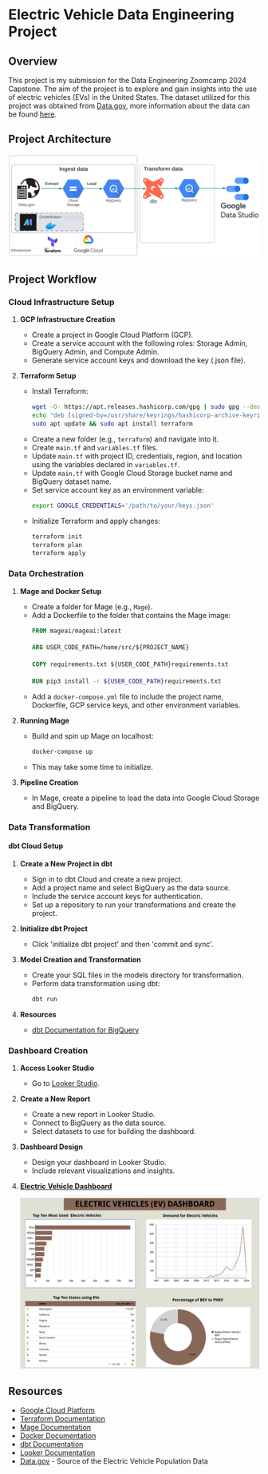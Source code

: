 # Electric Vehicle Data Engineering Project

## Overview
This project is my submission for the Data Engineering Zoomcamp 2024 Capstone. The aim of the project is to explore and gain insights into the use of electric vehicles (EVs) in the United States. The dataset utilized for this project was obtained from [Data.gov](https://catalog.data.gov/dataset/electric-vehicle-population-data), more information about the data can be found [here](https://www.opendatanetwork.com/dataset).

## Project Architecture
 ![Project Architecture](project_architecture.PNG)
## Project Workflow

### Cloud Infrastructure Setup
1. **GCP Infrastructure Creation**
   - Create a project in Google Cloud Platform (GCP).
   - Create a service account with the following roles: Storage Admin, BigQuery Admin, and Compute Admin.
   - Generate service account keys and download the key (.json file).

2. **Terraform Setup**
   - Install Terraform:
     ```bash
     wget -O- https://apt.releases.hashicorp.com/gpg | sudo gpg --dearmor -o /usr/share/keyrings/hashicorp-archive-keyring.gpg
     echo "deb [signed-by=/usr/share/keyrings/hashicorp-archive-keyring.gpg] https://apt.releases.hashicorp.com $(lsb_release -cs) main" | sudo tee /etc/apt/sources.list.d/hashicorp.list
     sudo apt update && sudo apt install terraform
     ```
   - Create a new folder (e.g., `terraform`) and navigate into it.
   - Create `main.tf` and `variables.tf` files.
   - Update `main.tf` with project ID, credentials, region, and location using the variables declared in `variables.tf`.
   - Update `main.tf` with Google Cloud Storage bucket name and BigQuery dataset name.
   - Set service account key as an environment variable:
     ```bash
     export GOOGLE_CREDENTIALS='/path/to/your/keys.json'
     ```
   - Initialize Terraform and apply changes:
     ```bash
     terraform init
     terraform plan
     terraform apply
     ```

### Data Orchestration
1. **Mage and Docker Setup**
   - Create a folder for Mage (e.g., `Mage`).
   - Add a Dockerfile to the folder that contains the Mage image:
     ```Dockerfile
     FROM mageai/mageai:latest
     
     ARG USER_CODE_PATH=/home/src/${PROJECT_NAME}
     
     COPY requirements.txt ${USER_CODE_PATH}requirements.txt 
     
     RUN pip3 install -r ${USER_CODE_PATH}requirements.txt
     ```
   - Add a `docker-compose.yml` file to include the project name, Dockerfile, GCP service keys, and other environment variables.

2. **Running Mage**
   - Build and spin up Mage on localhost:
     ```bash
     docker-compose up
     ```
   - This may take some time to initialize.

3. **Pipeline Creation**
   - In Mage, create a pipeline to load the data into Google Cloud Storage and BigQuery.

### Data Transformation

#### dbt Cloud Setup
1. **Create a New Project in dbt**
   - Sign in to dbt Cloud and create a new project.
   - Add a project name and select BigQuery as the data source.
   - Include the service account keys for authentication.
   - Set up a repository to run your transformations and create the project.

2. **Initialize dbt Project**
   - Click 'initialize dbt project' and then 'commit and sync'.

3. **Model Creation and Transformation**
   - Create your SQL files in the models directory for transformation.
   - Perform data transformation using dbt:
     ```bash
     dbt run
     ```

4. **Resources**
   - [dbt Documentation for BigQuery](https://docs.getdbt.com/guides/bigquery?step=8)

### Dashboard Creation

1. **Access Looker Studio**
   - Go to [Looker Studio](https://lookerstudio.google.com).

2. **Create a New Report**
   - Create a new report in Looker Studio.
   - Connect to BigQuery as the data source.
   - Select datasets to use for building the dashboard.

3. **Dashboard Design**
   - Design your dashboard in Looker Studio.
   - Include relevant visualizations and insights.

4. **[Electric Vehicle Dashboard](https://lookerstudio.google.com/reporting/fb76d5d5-193d-46b9-8b06-b75b885f9b03)**

   ![Dashboard](ev_dashboard.PNG)



## Resources
- [Google Cloud Platform](https://cloud.google.com/)
- [Terraform Documentation](https://learn.hashicorp.com/terraform)
- [Mage Documentation](https://docs.mage.ml/)
- [Docker Documentation](https://docs.docker.com/)
- [dbt Documentation](https://docs.getdbt.com/)
- [Looker Documentation](https://docs.looker.com/)
- [Data.gov](https://www.data.gov/) - Source of the Electric Vehicle Population Data


